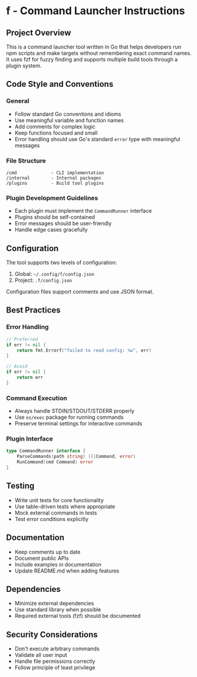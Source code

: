 # f - Command Launcher Instructions

## Project Overview
This is a command launcher tool written in Go that helps developers run npm scripts and make targets without remembering exact command names. It uses fzf for fuzzy finding and supports multiple build tools through a plugin system.

## Code Style and Conventions

### General
- Follow standard Go conventions and idioms
- Use meaningful variable and function names
- Add comments for complex logic
- Keep functions focused and small
- Error handling should use Go's standard `error` type with meaningful messages

### File Structure
```
/cmd             - CLI implementation
/internal        - Internal packages
/plugins         - Build tool plugins
```

### Plugin Development Guidelines
- Each plugin must implement the `CommandRunner` interface
- Plugins should be self-contained
- Error messages should be user-friendly
- Handle edge cases gracefully

## Configuration
The tool supports two levels of configuration:
1. Global: `~/.config/f/config.json`
2. Project: `.f/config.json`

Configuration files support comments and use JSON format.

## Best Practices

### Error Handling
```go
// Preferred
if err != nil {
    return fmt.Errorf("failed to read config: %w", err)
}

// Avoid
if err != nil {
    return err
}
```

### Command Execution
- Always handle STDIN/STDOUT/STDERR properly
- Use `os/exec` package for running commands
- Preserve terminal settings for interactive commands

### Plugin Interface
```go
type CommandRunner interface {
    ParseCommands(path string) ([]Command, error)
    RunCommand(cmd Command) error
}
```

## Testing
- Write unit tests for core functionality
- Use table-driven tests where appropriate
- Mock external commands in tests
- Test error conditions explicitly

## Documentation
- Keep comments up to date
- Document public APIs
- Include examples in documentation
- Update README.md when adding features

## Dependencies
- Minimize external dependencies
- Use standard library when possible
- Required external tools (fzf) should be documented

## Security Considerations
- Don't execute arbitrary commands
- Validate all user input
- Handle file permissions correctly
- Follow principle of least privilege
